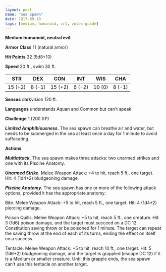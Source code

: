 ```yaml
---
layout: post
name: "Sea Spawn"
date: 2017-09-10
tags: [medium, humanoid, cr1, volos-guide]
---
```


**Medium humanoid, neutral evil**

**Armor Class** 11 (natural armor)

**Hit Points** 32 (5d8+10)

**Speed** 20 ft., swim 30 ft.

|   STR   |   DEX   |   CON   |   INT   |   WIS   |   CHA   |
|:-----:|:-----:|:-----:|:-----:|:-----:|:-----:|
| 15 (+2) | 8 (-1) | 15 (+2) | 6 (-2) | 10 (0) | 8 (-1) |

**Senses** darkvision 120 ft.

**Languages** understands Aquan and Common but can't speak

**Challenge** 1 (200 XP)

***Limited Amphibiousness.*** The sea spawn can breathe air and water, but needs to be submerged in the sea at least once a day for 1 minute to avoid suffocating.

**Actions**

***Multiattack.*** The sea spawn makes three attacks: two unarmed strikes and one with its Piscine Anatomy.

***Unarmed Strike.*** Melee Weapon Attack: +4 to hit, reach 5 ft., one target. Hit: 4 (1d4+2) bludgeoning damage.

***Piscine Anatomy.*** The sea spawn has one or more of the following attack options, provided it has the appropriate anatomy:

Bite. Melee Weapon Attack: +5 to hit, reach 5 ft., one target. Hit: 4 (1d4+2) piercing damage.

Poison Quills. Melee Weapon Attack: +5 to hit, reach 5 ft., one creature. Hit: 3 (1d6) poison damage, and the target must succeed on a DC 12 Constitution saving throw or be poisoned for 1 minute. The target can repeat the saving throw at the end of each of its turns, ending the effect on itself on a success.

Tentacle. Melee Weapon Attack: +5 to hit, reach 10 ft., one target. Hit: 5 (1d6+2) bludgeoning damage, and the target is grappled (escape DC 12) if it is a Medium or smaller creature. Until this grapple ends, the sea spawn can't use this tentacle on another target.

